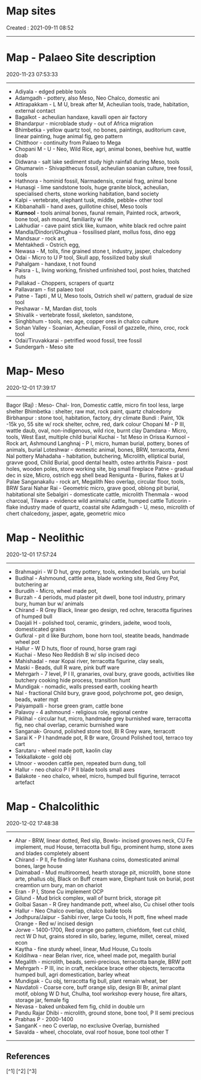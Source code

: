 #  Map sites
Created : 2021-09-11 08:52

---

# Map - Palaeo Site description
2020-11-23 07:53:33
            
---


-   Adiyala - edged pebble tools
-   Adamgadh - pottery, also Meso, Neo Chalco, domestic ani
-   Attirapakkam - L M U, break after M, Acheulian tools, trade, habitation, external contact
-   Bagalkot - acheulian handaxe, kavalli open air factory
-   Bhandarpur - microblade study - out of Africa migration
-   Bhimbetka - yellow quartz tool, no bones, paintings, auditorium cave, linear painting, huge animal fig, geo pattern
-   Chitthoor - continuity from Palaeo to Mega
-   Chopani M - U - Neo, Wild Rice, agri, animal bones, beehive hut, wattle doab
-   Didwana - salt lake sediment study high rainfall during Meso, tools
-   Ghumarwin - Shivapithecus fossil, acheulian soanian culture, tree fossil, tools
-   Hathnora - hominid fossil, Narmadensis, cranial frag, animal bone
-   Hunasgi - lime sandstone tools, huge granite block, acheulian, specialised cherts, stone working habitation, band society
-   Kalpi - vertebrate, elephant tusk, middle, pebble+ other tool
-   Kibbanahalli - hand axes, guillotine chisel, Meso tools
-   **Kurnool** - tools animal bones, faunal remain, Painted rock, artwork, bone tool, ash mound, familiarity w/ life
-   Lakhudiar - cave paint stick like, kumaon, white black red ochre paint
-   Mandla/Dindori/Ghughua - fossilised plant, mollus foss, dino egg
-   Mandsaur - rock art,
-   Mehtakhedi - Ostrich egg,
-   Newasa - M, tolls, fine grained stone t, industry, jasper, chalcedony
-   Odai - Micro to U P tool, Skull app, fossilized baby skull
-   Pahalgam - handaxe, t not found
-   Paisra - L, living working, finished unfinished tool, post holes, thatched huts
-   Pallakad - Choppers, scrapers of quartz
-   Pallavaram - fist palaeo tool
-   Patne - Tapti , M U, Meso tools, Ostrich shell w/ pattern, gradual de size tool
-   Peshawar - M, Mardan dist, tools
-   Shivalik - vertebrate fossil, skeleton, sandstone,
-   Singhbhum - tools, neo age, copper ores in chalco culture
-   Sohan Valley - Soanian, Acheulian, Fossil of gazzelle, rhino, croc, rock tool
-   Odai/Tiruvakkarai - petrified wood fossil, tree fossil
-   Sundergarh - Meso site
 


# Map- Meso 
2020-12-01 17:39:17
            
---


Bagor (Raj) : Meso- Chal- Iron, Domestic cattle, micro fin tool less, large shelter
Bhimbetka : shelter, raw mat, rock paint, quartz chalcedony
Birbhanpur : stone tool, habitation, factory, dry climate
Bundi : Paint, 10k -15k yo, 55 site w/ rock shelter, ochre, red, dark colour
Chopani M - P III, wattle daub, oval, non-indigenous, wild rice, burnt clay
Damdana - Micro, tools, West East, multiple child burial
Kuchai - 1st Meso in Orissa
Kurnool - Rock art, Ashmound
Langhnaj - P I, micro, human burial, pottery, bones of animals, burial
Loteshwar - domestic animal, bones, BRW, terracotta, Amri Nal pottery
Mahadaha - habitation, butchering, Microlith, elliptical burial, gravve good, Child Burial, good dental health, osteo arthritis
Paisra - post holes, wooden poles, stone working site, big small fireplace
Patne - gradual dec in size, Micro, ostrich egg shell bead
Renigunta - Burins, flakes at U Palae
Sanganakallu - rock art, Megalith Neo overlap, circular floor, tools, BRW
Sarai Nahar Rai - Geometric micro, grave good, oblong pit burial, habitational site
Sebalgiri - domesticate cattle, microlith
Thenmala - wood charcoal,
Tilwara - evidence wild animals/ cattle, humped cattle
Tuticorin - flake industry made of quartz, coastal site
Adamgadh - U, meso, microlith of chert chalcedony, jasper, agate, geometric mico


 # Map - Neolithic
2020-12-01 17:57:24
            
---


-   Brahmagiri - W D hut, grey pottery, tools, extended burials, urn burial
-   Budihal - Ashmound, cattle area, blade working site, Red Grey Pot, butchering ar
-   Burudih - Micro, wheel made pot,
-   Burzah - 4 periods, mud plaster pit dwell, bone tool industry, primary bury, human bur w/ animals
-   Chirand - R Grey Black, linear geo design, red ochre, teracotta figurines of humped bull
-   Daojali H - polished tool, ceramic, grinders, jadeite, wood tools, domesticated grains
-   Gufkral - pit d like Burzhom, bone horn tool, steatite beads, handmade wheel pot
-   Hallur - W D huts, floor of round, horse gram ragi
-   Kuchai - Meso Neo Reddish B w/ slip incised deco
-   Mahishadal - near Kopai river, terracotta figurine, clay seals,
-   Maski - Beads, dull R ware, pink buff ware
-   Mehrgarh - 7 level, P I II, granaries, oval bury, grave goods, activities like butchery cooking hide process, transition hunt
-   Mundigak - nomadic, walls pressed earth, cooking hearth
-   Nal - fractional Child bury, grave good, polychrome pot, geo design, beads, water mgt
-   Paiyampalli - horse green gram, cattle bone
-   Palavoy - 4 ashmound - religious role, regional centre
-   Piklihal - circular hut, micro, handmade grey burnished ware, terracotta fig, neo chal overlap, ceramic burnished ware
-   Sanganak- Ground, polished stone tool, Bl R Grey ware, terracott
-   Sarai K - P I handmade pot, R Br ware, Ground Polished tool, terraco toy cart
-   Sarutaru - wheel made pott, kaolin clay
-   Tekkallakote - gold obj
-   Utnoor - wooden cattle pen, repeated burn dung, toll
-   Hallur - neo chalco P I P II blade tools small axes
-   Balakote - neo chalco, wheel, micro, humped bull figurine, terracot artefact


# Map - Chalcolithic
2020-12-02 17:48:38
            
---


- Ahar - BRW, linear dotted, Red slip, Bowls- incised grooves neck, CU Fe implement, mud House, terracotta bull figu, prominent hump, stone axes and blades completely absent
- Chirand - P II, Fe finding later Kushana coins, domesticated animal bones, large house
- Daimabad - Mud multiroomed, hearth storage pit, microlith, bone stone arte, phallus obj, Black on Buff cream ware, Elephant tusk on burial, post creamtion urn bury, man on chariot
- Eran - P I, Stone Cu implement OCP
- Gilund - Mud brick complex, wall of burnt brick, storage pit
- Golbai Sasan - R Grey handmande pott, wheel also, Cu chisel other tools
- Hallur - Neo Chalco overlap, chalco balde tools
- Jodhpura/Jaipur - Sahibi river, large Cu tools, H pott, fine wheel made Orange - Red w/ incised design
- Jorwe - 1400-1700, Red orange geo pattern, chiefdom, feet cut child, rect W D hut, grains stored in silo, barley, legume, millet, cereal, mixed econ
- Kaytha - fine sturdy wheel, linear, Mud House, Cu tools
- Koldihwa - near Belan river, rice, wheel made pot, megalith burial
- Megalith - microlith, beads, semi-precious, terracotta bangle, BRW pott
- Mehrgarh - P III, inc in craft, necklace brace other objects, terracotta humped bull, agri domestication, barley wheat
- Mundigak - Cu obj, terracotta fig bull, plant remain wheat, ber
- Navdatoli - Coarse core, buff orange slip, design Bl Br, animal plant motif, oblong W D hut, Chulha, tool workshop every house, fire altars, storage jar, female fig
- Nevasa - baked unbaked fem fig, child in double urn
- Pandu Rajar Dhibi - microlith, ground stone, bone tool, P II semi precious
- Prabhas P - 2000-1400
- SanganK - neo C overlap, no exclusive Overlap, burnished
- Savalda - wheel, chocolate, oval roof hosue, bone tool other T


---

##  References
[^1]
[^2] 
[^3]

